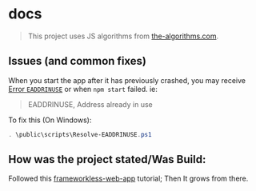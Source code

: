 # **docs**

> This project uses JS algorithms from [the-algorithms.com](https://the-algorithms.com/language/javascript).

## Issues (and common fixes)

When you start the app after it has previously crashed, you may receive [Error `EADDRINUSE`](https://stackoverflow.com/questions/4075287/node-express-eaddrinuse-address-already-in-use-kill-server)
or when `npm start` failed. ie:

> EADDRINUSE, Address already in use

To fix this (On Windows):

```PowerShell
. \public\scripts\Resolve-EADDRINUSE.ps1
```

## How was the project stated/Was Build:

Followed this [frameworkless-web-app](https://www.sitepoint.com/build-frameworkless-web-app-modern-javascript-web-components/) tutorial; Then It grows from there.
